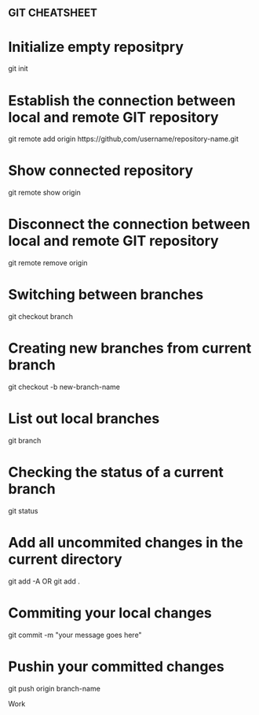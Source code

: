 ## GIT CHEATSHEET

# Initialize empty repositpry
git init

# Establish the connection between local and remote GIT repository
git remote add origin https://github,com/username/repository-name.git

# Show connected repository
git remote show origin

# Disconnect the connection between local and remote GIT repository
git remote remove origin

# Switching between branches
git checkout branch

# Creating new branches from current branch
git checkout -b new-branch-name

# List out local branches
git branch

# Checking the status of a current branch
git status

# Add all uncommited changes in the current directory
git add -A OR git add .

# Commiting your local changes
git commit -m "your message goes here"

# Pushin your committed changes
git push origin branch-name

Work
